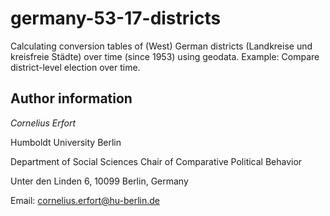 # germany-53-17-districts
Calculating conversion tables of (West) German districts (Landkreise und kreisfreie Städte) over time (since 1953) using geodata. Example: Compare district-level election over time.


## Author information

*Cornelius Erfort*

Humboldt University Berlin

Department of Social Sciences
Chair of Comparative Political Behavior

Unter den Linden 6, 10099 Berlin, Germany

Email: cornelius.erfort@hu-berlin.de
